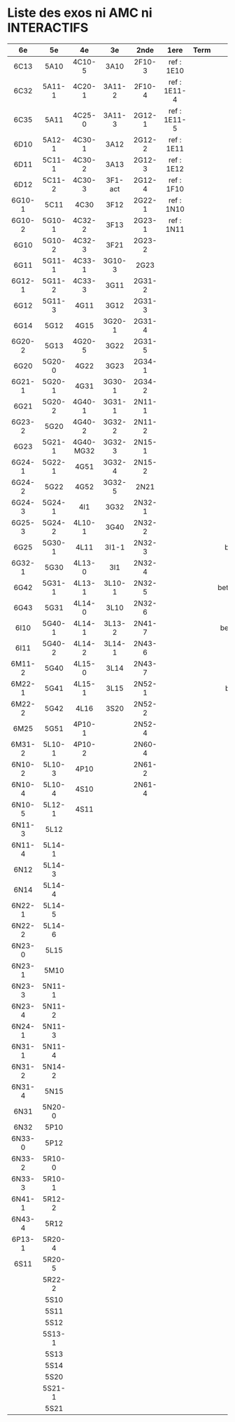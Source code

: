 # Liste des exos ni AMC ni INTERACTIFS

|6e|5e|4e|3e|2nde|1ere|Term|Reste|
|:-:|:-:|:-:|:-:|:-:|:-:|:-:|:-:|
|6C13|5A10|4C10-5|3A10|2F10-3|ref : 1E10||beta2F31|
|6C32|5A11-1|4C20-1|3A11-2|2F10-4|ref : 1E11-4||beta2N60-X1|
|6C35|5A11|4C25-0|3A11-3|2G12-1|ref : 1E11-5||beta2N60-X2|
|6D10|5A12-1|4C30-1|3A12|2G12-2|ref : 1E11||beta3F23|
|6D11|5C11-1|4C30-2|3A13|2G12-3|ref : 1E12||beta3G15|
|6D12|5C11-2|4C30-3|3F1-act|2G12-4|ref : 1F10||beta3G41|
|6G10-1|5C11|4C30|3F12|2G22-1|ref : 1N10||beta3s21|
|6G10-2|5G10-1|4C32-2|3F13|2G23-1|ref : 1N11||beta4C31|
|6G10|5G10-2|4C32-3|3F21|2G23-2|||beta4G20-3|
|6G11|5G11-1|4C33-1|3G10-3|2G23|||beta4G20-4|
|6G12-1|5G11-2|4C33-3|3G11|2G31-2|||beta6C33-1|
|6G12|5G11-3|4G11|3G12|2G31-3|||beta6test2|
|6G14|5G12|4G15|3G20-1|2G31-4|||beta6test2021|
|6G20-2|5G13|4G20-5|3G22|2G31-5|||betaAsymptotesObliques|
|6G20|5G20-0|4G22|3G23|2G34-1|||betaComplexes|
|6G21-1|5G20-1|4G31|3G30-1|2G34-2|||betaDivisionsDePolynomes|
|6G21|5G20-2|4G40-1|3G31-1|2N11-1|||betaEq1erDegreDansC|
|6G23-2|5G20|4G40-2|3G32-2|2N11-2|||betaEq2eDegAvecParam|
|6G23|5G21-1|4G40-MG32|3G32-3|2N15-1|||betaEqCarreDansC|
|6G24-1|5G22-1|4G51|3G32-4|2N15-2|||betaEquationsLog|
|6G24-2|5G22|4G52|3G32-5|2N21|||betaEqValAbs|
|6G24-3|5G24-1|4I1|3G32|2N32-1|||betaExo3d|
|6G25-3|5G24-2|4L10-1|3G40|2N32-2|||betaExoSimpleMatthieu|
|6G25|5G30-1|4L11|3I1-1|2N32-3|||betaModele10_simple_question-reponse|
|6G32-1|5G30|4L13-0|3I1|2N32-4|||betaModele11_parametrable|
|6G42|5G31-1|4L13-1|3L10-1|2N32-5|||betaModele20_plusieurs_types_de_questions|
|6G43|5G31|4L14-0|3L10|2N32-6|||betaModele21_parametrables|
|6I10|5G40-1|4L14-1|3L13-2|2N41-7|||betaModele30_constructions_géométriques|
|6I11|5G40-2|4L14-2|3L14-1|2N43-6|||betaModele31_parametrables|
|6M11-2|5G40|4L15-0|3L14|2N43-7|||betaModele40_tableau_proportionnalite|
|6M22-1|5G41|4L15-1|3L15|2N52-1|||betaModele41_tableau_signes_variations|
|6M22-2|5G42|4L16|3S20|2N52-2|||betaProbaAouB|
|6M25|5G51|4P10-1||2N52-4|||betaProbabilites|
|6M31-2|5L10-1|4P10-2||2N60-4|||betaPuissances|
|6N10-2|5L10-3|4P10||2N61-2|||betarotation3d|
|6N10-4|5L10-4|4S10||2N61-4|||betaSpline|
|6N10-5|5L12-1|4S11|||||betaSys2x2CombLin|
|6N11-3|5L12||||||betaTracerParabole|
|6N11-4|5L14-1||||||betatrinome|
|6N12|5L14-3||||||moule_a_exo_mathalea|
|6N14|5L14-4||||||moule_a_exo_mathalea2d|
|6N22-1|5L14-5||||||c3C10-2|
|6N22-2|5L14-6||||||c3N10|
|6N23-0|5L15||||||c3N23|
|6N23-1|5M10||||||CM020|
|6N23-3|5N11-1||||||CM021|
|6N23-4|5N11-2||||||PEA11-1|
|6N24-1|5N11-3||||||PEA11|
|6N31-1|5N11-4||||||P003|
|6N31-2|5N14-2||||||P004|
|6N31-4|5N15||||||P005|
|6N31|5N20-0||||||P006|
|6N32|5P10||||||P007|
|6N33-0|5P12||||||P008|
|6N33-2|5R10-0||||||P009|
|6N33-3|5R10-1||||||P010|
|6N41-1|5R12-2||||||P011|
|6N43-4|5R12||||||P012|
|6P13-1|5R20-4||||||P013|
|6S11|5R20-5||||||P014|
||5R22-2|||||||
||5S10|||||||
||5S11|||||||
||5S12|||||||
||5S13-1|||||||
||5S13|||||||
||5S14|||||||
||5S20|||||||
||5S21-1|||||||
||5S21|||||||

